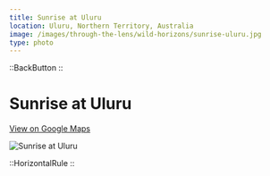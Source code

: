 ```yaml
---
title: Sunrise at Uluru
location: Uluru, Northern Territory, Australia
image: /images/through-the-lens/wild-horizons/sunrise-uluru.jpg
type: photo
---
```


::BackButton
::

# Sunrise at Uluru

<a href="https://www.google.com/maps/search/?api=1&query=Uluru,+Northern+Territory,+Australia" target="_blank" rel="noopener noreferrer">View on Google Maps</a>

![Sunrise at Uluru](/images/through-the-lens/wild-horizons/sunrise-uluru.jpg)

<div class="mb-8"></div>

::HorizontalRule
::
